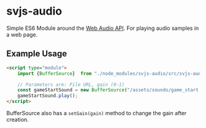 # svjs-audio

Simple ES6 Module around the [Web Audio API](https://developer.mozilla.org/de/docs/Web/API/Web_Audio_API).
For playing audio samples in a web page.

## Example Usage

```html
<script type="module">
    import {BufferSource}  from "./node_modules/svjs-audio/src/svjs-audio/BufferSource.js";

    // Parameters are: File URL, gain (0-1)
    const gameStartSound = new BufferSource("/assets/sounds/game_start.mp3", 0.7):
    gameStartSound.play();
</script>
```

BufferSource also has a `setGain(gain)` method to change the gain after creation.